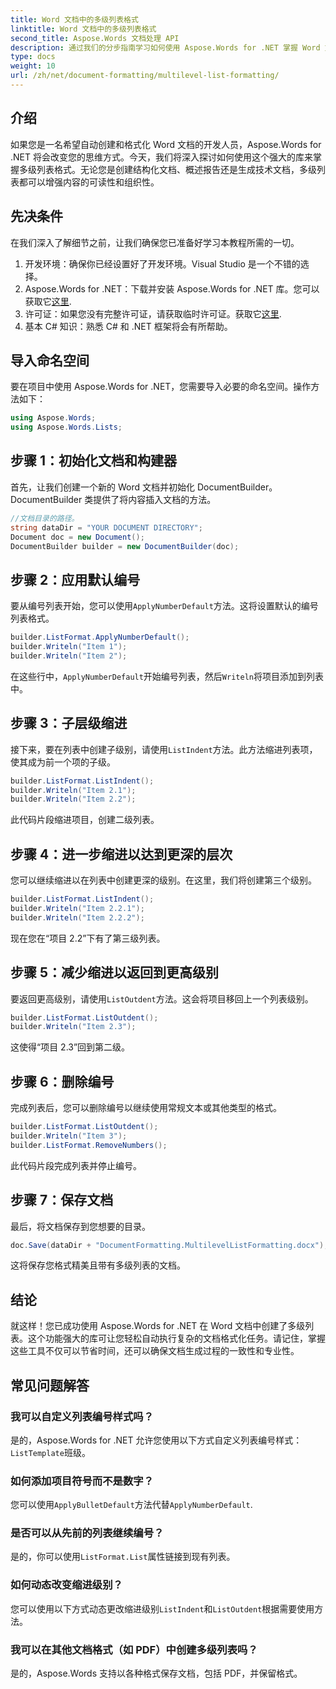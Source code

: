 ```yaml
---
title: Word 文档中的多级列表格式
linktitle: Word 文档中的多级列表格式
second_title: Aspose.Words 文档处理 API
description: 通过我们的分步指南学习如何使用 Aspose.Words for .NET 掌握 Word 文档中的多级列表格式。轻松增强文档结构。
type: docs
weight: 10
url: /zh/net/document-formatting/multilevel-list-formatting/
---
```

## 介绍

如果您是一名希望自动创建和格式化 Word 文档的开发人员，Aspose.Words for .NET 将会改变您的思维方式。今天，我们将深入探讨如何使用这个强大的库来掌握多级列表格式。无论您是创建结构化文档、概述报告还是生成技术文档，多级列表都可以增强内容的可读性和组织性。

## 先决条件

在我们深入了解细节之前，让我们确保您已准备好学习本教程所需的一切。

1. 开发环境：确保你已经设置好了开发环境。Visual Studio 是一个不错的选择。
2.  Aspose.Words for .NET：下载并安装 Aspose.Words for .NET 库。您可以获取它[这里](https://releases.aspose.com/words/net/).
3. 许可证：如果您没有完整许可证，请获取临时许可证。获取它[这里](https://purchase.aspose.com/temporary-license/).
4. 基本 C# 知识：熟悉 C# 和 .NET 框架将会有所帮助。

## 导入命名空间

要在项目中使用 Aspose.Words for .NET，您需要导入必要的命名空间。操作方法如下：

```csharp
using Aspose.Words;
using Aspose.Words.Lists;
```

## 步骤 1：初始化文档和构建器

首先，让我们创建一个新的 Word 文档并初始化 DocumentBuilder。DocumentBuilder 类提供了将内容插入文档的方法。

```csharp
//文档目录的路径。
string dataDir = "YOUR DOCUMENT DIRECTORY";
Document doc = new Document();
DocumentBuilder builder = new DocumentBuilder(doc);
```

## 步骤 2：应用默认编号

要从编号列表开始，您可以使用`ApplyNumberDefault`方法。这将设置默认的编号列表格式。

```csharp
builder.ListFormat.ApplyNumberDefault();
builder.Writeln("Item 1");
builder.Writeln("Item 2");
```

在这些行中，`ApplyNumberDefault`开始编号列表，然后`Writeln`将项目添加到列表中。

## 步骤 3：子层级缩进

接下来，要在列表中创建子级别，请使用`ListIndent`方法。此方法缩进列表项，使其成为前一个项的子级。

```csharp
builder.ListFormat.ListIndent();
builder.Writeln("Item 2.1");
builder.Writeln("Item 2.2");
```

此代码片段缩进项目，创建二级列表。

## 步骤 4：进一步缩进以达到更深的层次

您可以继续缩进以在列表中创建更深的级别。在这里，我们将创建第三个级别。

```csharp
builder.ListFormat.ListIndent();
builder.Writeln("Item 2.2.1");
builder.Writeln("Item 2.2.2");
```

现在您在“项目 2.2”下有了第三级列表。

## 步骤 5：减少缩进以返回到更高级别

要返回更高级别，请使用`ListOutdent`方法。这会将项目移回上一个列表级别。

```csharp
builder.ListFormat.ListOutdent();
builder.Writeln("Item 2.3");
```

这使得“项目 2.3”回到第二级。

## 步骤 6：删除编号

完成列表后，您可以删除编号以继续使用常规文本或其他类型的格式。

```csharp
builder.ListFormat.ListOutdent();
builder.Writeln("Item 3");
builder.ListFormat.RemoveNumbers();
```

此代码片段完成列表并停止编号。

## 步骤 7：保存文档

最后，将文档保存到您想要的目录。

```csharp
doc.Save(dataDir + "DocumentFormatting.MultilevelListFormatting.docx");
```

这将保存您格式精美且带有多级列表的文档。

## 结论

就这样！您已成功使用 Aspose.Words for .NET 在 Word 文档中创建了多级列表。这个功能强大的库可让您轻松自动执行复杂的文档格式化任务。请记住，掌握这些工具不仅可以节省时间，还可以确保文档生成过程的一致性和专业性。

## 常见问题解答

### 我可以自定义列表编号样式吗？
是的，Aspose.Words for .NET 允许您使用以下方式自定义列表编号样式：`ListTemplate`班级。

### 如何添加项目符号而不是数字？
您可以使用`ApplyBulletDefault`方法代替`ApplyNumberDefault`.

### 是否可以从先前的列表继续编号？
是的，你可以使用`ListFormat.List`属性链接到现有列表。

### 如何动态改变缩进级别？
您可以使用以下方式动态更改缩进级别`ListIndent`和`ListOutdent`根据需要使用方法。

### 我可以在其他文档格式（如 PDF）中创建多级列表吗？
是的，Aspose.Words 支持以各种格式保存文档，包括 PDF，并保留格式。
